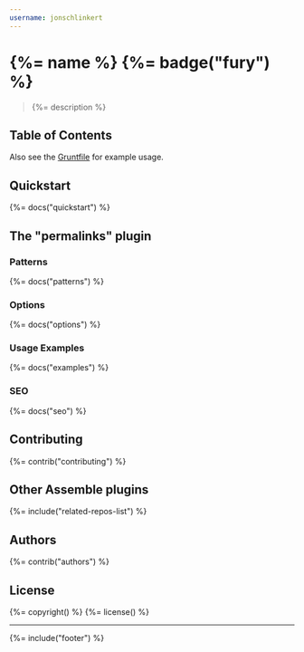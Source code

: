 ```yaml
---
username: jonschlinkert
---
```

# {%= name %} {%= badge("fury") %}

> {%= description %}

## Table of Contents

<!-- toc -->

Also see the [Gruntfile](./Gruntfile.js) for example usage.

## Quickstart
{%= docs("quickstart") %}

## The "permalinks" plugin

### Patterns
{%= docs("patterns") %}

### Options
{%= docs("options") %}

### Usage Examples
{%= docs("examples") %}

### SEO
{%= docs("seo") %}

## Contributing
{%= contrib("contributing") %}

## Other Assemble plugins
{%= include("related-repos-list") %}

## Authors
{%= contrib("authors") %}

## License
{%= copyright() %}
{%= license() %}

***

{%= include("footer") %}